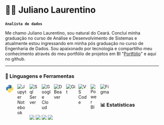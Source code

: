 # 👨‍💻 Juliano Laurentino

**`Analista de dados`**

Me chamo Juliano Laurentino, sou natural do Ceará. Concluí minha graduação no curso de Análise e Desenvolvimento de Sistemas e atualmente estou ingressando em minha pós graduação no curso de Engenharia de Dados. Sou apaixonado por tecnologia e compartilho meu conhecimento através do meu portfólio de projetos em BI "[Portfólio](https://sites.google.com/view/portfoliojulianolaurentino/in%C3%ADcio)" e aqui no github. 

---

### 🤖 Linguagens e Ferramentas
<img 
    align="left" 
    alt="Python"
    title="Python" 
    width="30px" 
    style="padding-right: 10px;" 
    src="https://raw.githubusercontent.com/devicons/devicon/master/icons/python/python-original.svg"
/>
<img 
    align="left" 
    alt="Jupyter Notebook"
    title="Jupyter Notebook" 
    width="30px" 
    style="padding-right: 10px;" 
    src="https://cdn.jsdelivr.net/gh/devicons/devicon@latest/icons/jupyter/jupyter-original.svg"
/>
<img 
    align="left" 
    alt="Sql Server"
    title="Sql Server" 
    width="30px" 
    style="padding-right: 10px;" 
    src="https://cdn.jsdelivr.net/gh/devicons/devicon@latest/icons/microsoftsqlserver/microsoftsqlserver-original.svg"
/>
<img 
    align="left" 
    alt="Google Cloud"
    title="Google Cloud" 
    width="30px" 
    style="padding-right: 10px;" 
    src="https://cdn.jsdelivr.net/gh/devicons/devicon@latest/icons/googlecloud/googlecloud-original.svg"
/>
<img 
    align="left" 
    alt="DBeaver"
    title="DBeaver" 
    width="30px" 
    style="padding-right: 10px;" 
    src="https://cdn.jsdelivr.net/gh/devicons/devicon@latest/icons/dbeaver/dbeaver-original.svg"
/>
<img 
    align="left" 
    alt="Git"
    title="Git" 
    width="30px" 
    style="padding-right: 10px;" 
    src="https://cdn.jsdelivr.net/gh/devicons/devicon@latest/icons/git/git-original.svg"
/>
<img 
    align="left" 
    alt="VS Code"
    title="VS Code" 
    width="30px" 
    style="padding-right: 10px;" 
    src="https://cdn.jsdelivr.net/gh/devicons/devicon@latest/icons/vscode/vscode-original.svg"
/>
<img 
    align="left" 
    alt="Power BI"
    title="Power BI" 
    width="22px" 
    style="padding-right: 10px;" 
    src="https://github.com/microsoft/PowerBI-Icons/blob/main/SVG/Power-BI.svg?raw=true"
/>
<img 
    align="left" 
    alt="Figma"
    title="Figma" 
    width="30px" 
    style="padding-right: 10px;" 
    src="https://cdn.jsdelivr.net/gh/devicons/devicon@latest/icons/figma/figma-original.svg"
/>

<br/>
<br/>

### 📊 Estatísticas
<img src="https://github-profile-summary-cards.vercel.app/api/cards/stats?username=julianolaurentino&theme=dracula&v=1" width="250"/> <img src="https://github-profile-summary-cards.vercel.app/api/cards/repos-per-language?username=julianolaurentino&theme=dracula&v=1" width="250"/> <img src="https://github-readme-stats.vercel.app/api/top-langs/?username=julianolaurentino&theme=dracula&layout=compact&hide_border=true&v=1" width="315" /> <img src="https://github-profile-summary-cards.vercel.app/api/cards/profile-details?username=julianolaurentino&theme=dracula&v=1" width="824"/>
